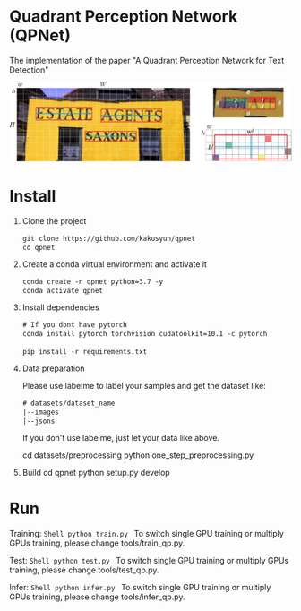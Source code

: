 Quadrant Perception Network (QPNet)
===
The implementation of the paper "A Quadrant Perception Network for Text Detection"

![image](https://github.com/kakusyun/qpnet/blob/master/images/encoding.png)


Install
===
1. Clone the project

    ```Shell
    git clone https://github.com/kakusyun/qpnet
    cd qpnet
    ```

2. Create a conda virtual environment and activate it

    ```Shell
    conda create -n qpnet python=3.7 -y
    conda activate qpnet
    ```

3. Install dependencies

    ```Shell
    # If you dont have pytorch
    conda install pytorch torchvision cudatoolkit=10.1 -c pytorch 

    pip install -r requirements.txt
    ```

4. Data preparation
   
   Please use labelme to label your samples and get the dataset like:   
   ```Shell
   # datasets/dataset_name
   |--images
   |--jsons
   ```
   If you don't use labelme, just let your data like above.
   
   cd datasets/preprocessing
   python one_step_preprocessing.py
 
 5. Build
    cd qpnet
    python setup.py develop

Run
===
Training:
    ```Shell
    python train.py
    ```
To switch single GPU training or multiply GPUs training, please change tools/train_qp.py.

Test:
    ```Shell
    python test.py
    ```
To switch single GPU training or multiply GPUs training, please change tools/test_qp.py.

Infer:
    ```Shell
    python infer.py
    ```
To switch single GPU training or multiply GPUs training, please change tools/infer_qp.py.
